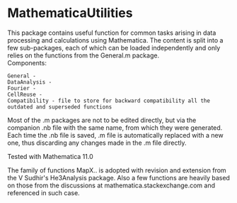 # MathematicaUtilities

This package contains useful function for common tasks arising in data processing and calculations using Mathematica. 
The content is split into a few sub-packages, each of which can be loaded independently and only relies on the functions 
from the General.m package.   
	Components:
	
	General -
	DataAnalysis - 
	Fourier - 
	CellReuse - 
	Compatibility - file to store for backward compatibility all the outdated and superseded functions

Most of the .m packages are not to be edited directly, but via the companion .nb file with
the same name, from which they were generated. Each time the .nb file is saved, .m file is automatically replaced with a 
new one, thus discarding any changes made in the .m file directly.

Tested with Mathematica 11.0

The family of functions MapX.. is adopted with revision and extension from the V Sudhir's He3Analysis package.
Also a few functions are heavily based on those from the discussions at mathematica.stackexchange.com and 
referenced in such case. 